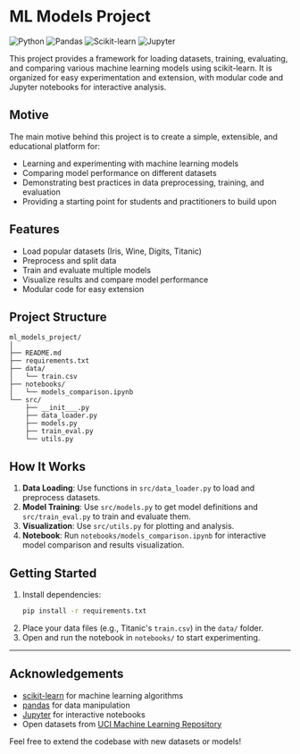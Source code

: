 
# ML Models Project

![Python](https://img.shields.io/badge/Python-3.8%2B-blue?logo=python)
![Pandas](https://img.shields.io/badge/Pandas-Data%20Analysis-yellow?logo=pandas)
![Scikit-learn](https://img.shields.io/badge/Scikit--learn-ML-orange?logo=scikit-learn)
![Jupyter](https://img.shields.io/badge/Jupyter-Notebook-orange?logo=jupyter)

This project provides a framework for loading datasets, training, evaluating, and comparing various machine learning models using scikit-learn. It is organized for easy experimentation and extension, with modular code and Jupyter notebooks for interactive analysis.

## Motive
The main motive behind this project is to create a simple, extensible, and educational platform for:
- Learning and experimenting with machine learning models
- Comparing model performance on different datasets
- Demonstrating best practices in data preprocessing, training, and evaluation
- Providing a starting point for students and practitioners to build upon

## Features
- Load popular datasets (Iris, Wine, Digits, Titanic)
- Preprocess and split data
- Train and evaluate multiple models
- Visualize results and compare model performance
- Modular code for easy extension

## Project Structure
```
ml_models_project/
│
├── README.md
├── requirements.txt
├── data/
│   └── train.csv
├── notebooks/
│   └── models_comparison.ipynb
└── src/
    ├── __init___.py
    ├── data_loader.py
    ├── models.py
    ├── train_eval.py
    └── utils.py
```

## How It Works
1. **Data Loading**: Use functions in `src/data_loader.py` to load and preprocess datasets.
2. **Model Training**: Use `src/models.py` to get model definitions and `src/train_eval.py` to train and evaluate them.
3. **Visualization**: Use `src/utils.py` for plotting and analysis.
4. **Notebook**: Run `notebooks/models_comparison.ipynb` for interactive model comparison and results visualization.

## Getting Started
1. Install dependencies:
   ```bash
   pip install -r requirements.txt
   ```
2. Place your data files (e.g., Titanic's `train.csv`) in the `data/` folder.
3. Open and run the notebook in `notebooks/` to start experimenting.

---

## Acknowledgements
- [scikit-learn](https://scikit-learn.org/) for machine learning algorithms
- [pandas](https://pandas.pydata.org/) for data manipulation
- [Jupyter](https://jupyter.org/) for interactive notebooks
- Open datasets from [UCI Machine Learning Repository](https://archive.ics.uci.edu/ml/index.php)

Feel free to extend the codebase with new datasets or models!
